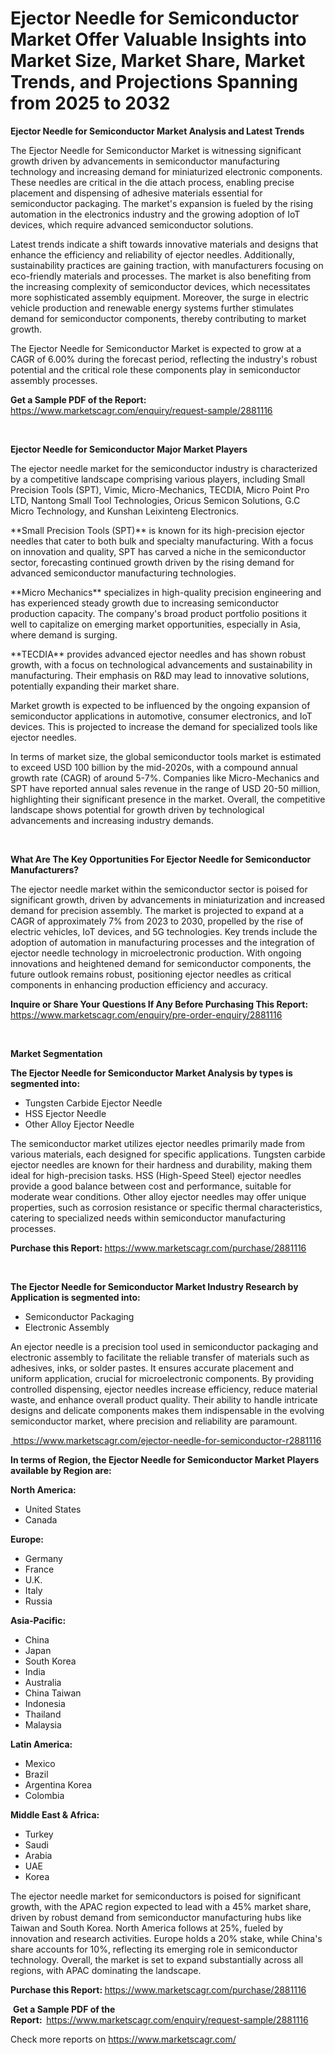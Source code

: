 <p><h1>Ejector Needle for Semiconductor Market Offer Valuable Insights into Market Size, Market Share, Market Trends, and Projections Spanning from 2025 to 2032</h1></p><p><strong>Ejector Needle for Semiconductor Market Analysis and Latest Trends</strong></p>
<p><p>The Ejector Needle for Semiconductor Market is witnessing significant growth driven by advancements in semiconductor manufacturing technology and increasing demand for miniaturized electronic components. These needles are critical in the die attach process, enabling precise placement and dispensing of adhesive materials essential for semiconductor packaging. The market's expansion is fueled by the rising automation in the electronics industry and the growing adoption of IoT devices, which require advanced semiconductor solutions.</p><p>Latest trends indicate a shift towards innovative materials and designs that enhance the efficiency and reliability of ejector needles. Additionally, sustainability practices are gaining traction, with manufacturers focusing on eco-friendly materials and processes. The market is also benefiting from the increasing complexity of semiconductor devices, which necessitates more sophisticated assembly equipment. Moreover, the surge in electric vehicle production and renewable energy systems further stimulates demand for semiconductor components, thereby contributing to market growth. </p><p>The Ejector Needle for Semiconductor Market is expected to grow at a CAGR of 6.00% during the forecast period, reflecting the industry's robust potential and the critical role these components play in semiconductor assembly processes.</p></p>
<p><strong>Get a Sample PDF of the Report:&nbsp;</strong> <a href="https://www.marketscagr.com/enquiry/request-sample/2881116?utm_campaign=1835&utm_medium=2&utm_source=Github&utm_content=ia&utm_term=12032025&utm_id=ejector-needle-for-semiconductor">https://www.marketscagr.com/enquiry/request-sample/2881116</a></p>
<p>&nbsp;</p>
<p><strong>Ejector Needle for Semiconductor Major Market Players</strong></p>
<p><p>The ejector needle market for the semiconductor industry is characterized by a competitive landscape comprising various players, including Small Precision Tools (SPT), Vimic, Micro-Mechanics, TECDIA, Micro Point Pro LTD, Nantong Small Tool Technologies, Oricus Semicon Solutions, G.C Micro Technology, and Kunshan Leixinteng Electronics. </p><p>**Small Precision Tools (SPT)** is known for its high-precision ejector needles that cater to both bulk and specialty manufacturing. With a focus on innovation and quality, SPT has carved a niche in the semiconductor sector, forecasting continued growth driven by the rising demand for advanced semiconductor manufacturing technologies.</p><p>**Micro Mechanics** specializes in high-quality precision engineering and has experienced steady growth due to increasing semiconductor production capacity. The company's broad product portfolio positions it well to capitalize on emerging market opportunities, especially in Asia, where demand is surging.</p><p>**TECDIA** provides advanced ejector needles and has shown robust growth, with a focus on technological advancements and sustainability in manufacturing. Their emphasis on R&D may lead to innovative solutions, potentially expanding their market share.</p><p>Market growth is expected to be influenced by the ongoing expansion of semiconductor applications in automotive, consumer electronics, and IoT devices. This is projected to increase the demand for specialized tools like ejector needles.</p><p>In terms of market size, the global semiconductor tools market is estimated to exceed USD 100 billion by the mid-2020s, with a compound annual growth rate (CAGR) of around 5-7%. Companies like Micro-Mechanics and SPT have reported annual sales revenue in the range of USD 20-50 million, highlighting their significant presence in the market. Overall, the competitive landscape shows potential for growth driven by technological advancements and increasing industry demands.</p></p>
<p>&nbsp;</p>
<p><strong>What Are The Key Opportunities For Ejector Needle for Semiconductor Manufacturers?</strong></p>
<p><p>The ejector needle market within the semiconductor sector is poised for significant growth, driven by advancements in miniaturization and increased demand for precision assembly. The market is projected to expand at a CAGR of approximately 7% from 2023 to 2030, propelled by the rise of electric vehicles, IoT devices, and 5G technologies. Key trends include the adoption of automation in manufacturing processes and the integration of ejector needle technology in microelectronic production. With ongoing innovations and heightened demand for semiconductor components, the future outlook remains robust, positioning ejector needles as critical components in enhancing production efficiency and accuracy.</p></p>
<p><strong>Inquire or Share Your Questions If Any Before Purchasing This Report:</strong> <a href="https://www.marketscagr.com/enquiry/pre-order-enquiry/2881116?utm_campaign=1835&utm_medium=2&utm_source=Github&utm_content=ia&utm_term=12032025&utm_id=ejector-needle-for-semiconductor">https://www.marketscagr.com/enquiry/pre-order-enquiry/2881116</a></p>
<p>&nbsp;</p>
<p><strong>Market Segmentation</strong></p>
<p><strong>The Ejector Needle for Semiconductor Market Analysis by types is segmented into:</strong></p>
<p><ul><li>Tungsten Carbide Ejector Needle</li><li>HSS Ejector Needle</li><li>Other Alloy Ejector Needle</li></ul></p>
<p><p>The semiconductor market utilizes ejector needles primarily made from various materials, each designed for specific applications. Tungsten carbide ejector needles are known for their hardness and durability, making them ideal for high-precision tasks. HSS (High-Speed Steel) ejector needles provide a good balance between cost and performance, suitable for moderate wear conditions. Other alloy ejector needles may offer unique properties, such as corrosion resistance or specific thermal characteristics, catering to specialized needs within semiconductor manufacturing processes.</p></p>
<p><strong>Purchase this Report:&nbsp;</strong><a href="https://www.marketscagr.com/purchase/2881116?utm_campaign=1835&utm_medium=2&utm_source=Github&utm_content=ia&utm_term=12032025&utm_id=ejector-needle-for-semiconductor">https://www.marketscagr.com/purchase/2881116</a></p>
<p>&nbsp;</p>
<p><strong>The Ejector Needle for Semiconductor Market Industry Research by Application is segmented into:</strong></p>
<p><ul><li>Semiconductor Packaging</li><li>Electronic Assembly</li></ul></p>
<p><p>An ejector needle is a precision tool used in semiconductor packaging and electronic assembly to facilitate the reliable transfer of materials such as adhesives, inks, or solder pastes. It ensures accurate placement and uniform application, crucial for microelectronic components. By providing controlled dispensing, ejector needles increase efficiency, reduce material waste, and enhance overall product quality. Their ability to handle intricate designs and delicate components makes them indispensable in the evolving semiconductor market, where precision and reliability are paramount.</p></p>
<p><a href="https://www.marketscagr.com/ejector-needle-for-semiconductor-r2881116?utm_campaign=1835&utm_medium=2&utm_source=Github&utm_content=ia&utm_term=12032025&utm_id=ejector-needle-for-semiconductor">&nbsp;https://www.marketscagr.com/ejector-needle-for-semiconductor-r2881116</a></p>
<p><strong>In terms of Region, the Ejector Needle for Semiconductor Market Players available by Region are:</strong></p>
<p>
    <p> <strong> North America: </strong>
        <ul>
            <li>United States</li>
            <li>Canada</li>
        </ul>
        </p> 
    <p> <strong> Europe: </strong>
        <ul>
            <li>Germany</li>
            <li>France</li>
            <li>U.K.</li>
            <li>Italy</li>
            <li>Russia</li>
        </ul>
        </p> 
    <p> <strong> Asia-Pacific: </strong>
        <ul>
            <li>China</li>
            <li>Japan</li>
            <li>South Korea</li>
            <li>India</li>
            <li>Australia</li>
            <li>China Taiwan</li>
            <li>Indonesia</li>
            <li>Thailand</li>
            <li>Malaysia</li>
        </ul>
        </p> 
    <p> <strong> Latin America: </strong>
        <ul>
            <li>Mexico</li>
            <li>Brazil</li>
            <li>Argentina Korea</li>
            <li>Colombia</li>
        </ul>
        </p> 
    <p> <strong> Middle East & Africa: </strong>
        <ul>
            <li>Turkey</li>
            <li>Saudi</li>
            <li>Arabia</li>
            <li>UAE</li>
            <li>Korea</li>
        </ul>
    </p>
    </p>
<p><p>The ejector needle market for semiconductors is poised for significant growth, with the APAC region expected to lead with a 45% market share, driven by robust demand from semiconductor manufacturing hubs like Taiwan and South Korea. North America follows at 25%, fueled by innovation and research activities. Europe holds a 20% stake, while China's share accounts for 10%, reflecting its emerging role in semiconductor technology. Overall, the market is set to expand substantially across all regions, with APAC dominating the landscape.</p></p>
<p><strong>Purchase this Report: </strong><a href="https://www.marketscagr.com/purchase/2881116?utm_campaign=1835&utm_medium=2&utm_source=Github&utm_content=ia&utm_term=12032025&utm_id=ejector-needle-for-semiconductor">https://www.marketscagr.com/purchase/2881116</a></p>
<p>&nbsp;<strong>Get a Sample PDF of the Report:&nbsp;&nbsp;</strong><a href="https://www.marketscagr.com/enquiry/request-sample/2881116?utm_campaign=1835&utm_medium=2&utm_source=Github&utm_content=ia&utm_term=12032025&utm_id=ejector-needle-for-semiconductor">https://www.marketscagr.com/enquiry/request-sample/2881116</a></p>
<p><strong></strong></p>
<p>Check more reports on <a href="https://www.marketscagr.com/?utm_campaign=1835&utm_medium=2&utm_source=Github&utm_content=ia&utm_term=12032025&utm_id=ejector-needle-for-semiconductor">https://www.marketscagr.com/</a></p>